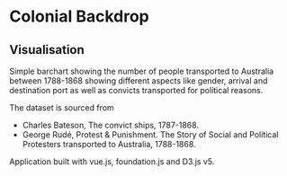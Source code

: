<h1>Colonial Backdrop </h1>
<h2>Visualisation</h2>
Simple barchart showing the number of people transported to 
Australia between 1788-1868 showing different 
aspects like gender, arrival and destination port as well 
as convicts transported for political reasons. 

The dataset is sourced from 

* Charles Bateson, The convict ships, 1787-1868.
* George Rudé, Protest & Punishment. The Story of Social and Political Protesters transported to Australia, 1788-1868.

Application built with vue.js, foundation.js and D3.js v5. 
